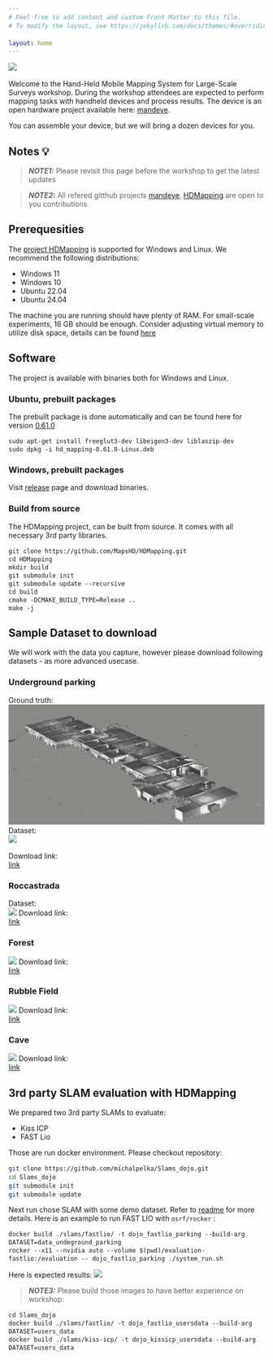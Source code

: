 ```yaml
---
# Feel free to add content and custom Front Matter to this file.
# To modify the layout, see https://jekyllrb.com/docs/themes/#overriding-theme-defaults

layout: home
---
```

![](assets/100-2.gif)

Welcome to the Hand-Held Mobile Mapping System for Large-Scale Surveys workshop.
During the workshop attendees are expected to perform mapping tasks with handheld devices and 
process results.
The device is an open hardware project available here: [mandeye](https://github.com/JanuszBedkowski/mandeye_controller).

You can assemble your device, but we will bring a dozen devices for you.

## Notes 💡
> **_NOTE1:_** Please revisit this page before the workshop to get the latest updates

> **_NOTE2:_** All refered gitthub projects [mandeye](https://github.com/JanuszBedkowski/mandeye_controller), 
 [HDMapping](https://github.com/MapsHD/HDMapping) are open to you contributions

## Prerequesities

The [project HDMapping](https://github.com/MapsHD/HDMapping) is supported for Windows and Linux.
We recommend the following distributions:
- Windows 11
- Windows 10
- Ubuntu 22.04
- Ubuntu 24.04

The machine you are running should have plenty of RAM. 
For small-scale experiments, 16 GB should be enough. 
Consider adjusting virtual memory to utilize disk space, details can be found [here](https://github.com/MapsHD/HDMapping/blob/main/doc/virtual_memory.md)

## Software
The project is available with binaries both for Windows and Linux.

### Ubuntu, prebuilt packages

The prebuilt package is done automatically and can be found here for version [0.61.0](assets/hd_mapping-0.61.0-Linux.deb)

```
sudo apt-get install freeglut3-dev libeigen3-dev liblaszip-dev
sudo dpkg -i hd_mapping-0.61.0-Linux.deb 
```

### Windows, prebuilt packages

Visit [release](https://github.com/MapsHD/HDMapping/releases/tag/v0.58) page and download binaries.

### Build from source

The HDMapping project, can be built from source. It comes with all necessary 3rd party libraries.

```
git clone https://github.com/MapsHD/HDMapping.git
cd HDMapping
mkdir build
git submodule init
git submodule update --recursive
cd build
cmake -DCMAKE_BUILD_TYPE=Release ..
make -j
```


## Sample Dataset to download

We will work with the data you capture, however please download following datasets - as more advanced usecase.

### Underground parking
Ground truth:\
![](assets/undeground_groundtruth.png)
Dataset:\
![](assets/underground-garage.png)

Download link:\
[link](https://drive.google.com/file/d/1W0ep2TYIF-pnI9gBNBv2fd7fcVuMyCmI/view?usp=sharing)

### Roccastrada
Dataset:\
![](assets/roccastrada.png)
Download link:\
[link](https://drive.google.com/file/d/1OinqqI4D9E6hQL1Kk073yuV2fqtgUkKf/view?usp=sharing)

### Forest
![](assets/urban-street-forest.png)
Download link:\
[link](https://drive.google.com/file/d/1uKrv7YPvdlkTGh4oeNxvAKVvNXaovBPL/view?usp=sharing)

### Rubble Field
![](assets/rubbels.png)
Download link:\
[link](https://drive.google.com/file/d/1FtQYMnmfFqVPvUdJXn54eb_gp-M_TMn7/view?usp=sharing)

### Cave
![](assets/cave.png)
Download link:\
[link](https://drive.google.com/file/d/1DdgTccNPSKctF08O97XoNRK9XZ54QXst/view?usp=sharing)

## 3rd party SLAM evaluation with HDMapping

We prepared two 3rd party SLAMs to evaluate:
- Kiss ICP
- FAST Lio

Those are run docker environment. Please checkout repository:
```bash
git clone https://github.com/michalpelka/Slams_dojo.git
cd Slams_dojo
git submodule init
git submodule update
```

Next run chose SLAM with some demo dataset. Refer to [readme](https://github.com/michalpelka/Slams_dojo/blob/main/README.md) for more details.
Here is an example to run FAST LIO with `osrf/rocker` :

```
docker build ./slams/fastlio/ -t dojo_fastlio_parking --build-arg DATASET=data_undeground_parking 
rocker --x11 --nvidia auto --volume $(pwd)/evaluation-fastlio:/evaluation -- dojo_fastlio_parking ./system_run.sh
```

Here is expected results:
![](assets/fastlio.gif)
> **_NOTE3:_** Please build those images to have better experience on workshop:
```
cd Slams_dojo
docker build ./slams/fastlio/ -t dojo_fastlio_usersdata --build-arg DATASET=users_data
docker build ./slams/kiss-icp/ -t dojo_kissicp_usersdata --build-arg DATASET=users_data
```